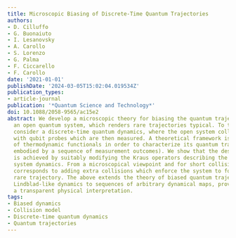 ```yaml
---
title: Microscopic Biasing of Discrete-Time Quantum Trajectories
authors:
- D. Cilluffo
- G. Buonaiuto
- I. Lesanovsky
- A. Carollo
- S. Lorenzo
- G. Palma
- F. Ciccarello
- F. Carollo
date: '2021-01-01'
publishDate: '2024-03-05T15:02:04.019534Z'
publication_types:
- article-journal
publication: '*Quantum Science and Technology*'
doi: 10.1088/2058-9565/ac15e2
abstract: We develop a microscopic theory for biasing the quantum trajectories of
  an open quantum system, which renders rare trajectories typical. To this end we
  consider a discrete-time quantum dynamics, where the open system collides sequentially
  with qubit probes which are then measured. A theoretical framework is built in terms
  of thermodynamic functionals in order to characterize its quantum trajectories (each
  embodied by a sequence of measurement outcomes). We show that the desired biasing
  is achieved by suitably modifying the Kraus operators describing the discrete open
  system dynamics. From a microscopical viewpoint and for short collision times, this
  corresponds to adding extra collisions which enforce the system to follow a desired
  rare trajectory. The above extends the theory of biased quantum trajectories from
  Lindblad-like dynamics to sequences of arbitrary dynamical maps, providing at once
  a transparent physical interpretation.
tags:
- Biased dynamics
- Collision model
- Discrete-time quantum dynamics
- Quantum trajectories
---
```

